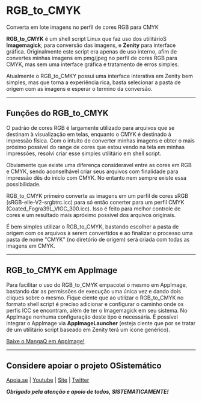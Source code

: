 # RGB_to_CMYK
Converta em lote imagens no perfil de cores RGB para CMYK

**RGB_to_CMYK** é um shell script Linux que faz uso dos utilitárioS **Imagemagick**, para conversão das imagens, e **Zenity** para interface gráfica.
Originalmente este script era apenas de uso interno, afim de convertes minhas imagens em pmg/jpeg no perfil de cores RGB para CMYK, mas sem uma interface gráfica e tratamento de erros simples.

Atualmente o RGB_to_CMKY possui uma interface interativa em Zenity bem simples, mas que torna a experiência rica, basta selecionar a pasta de origem com as imagens e esperar o termino da conversão.

***

## Funções do RGB_to_CMYK
O padrão de cores RGB é largamente utilizado para arquivos que se destinam à visualização em telas, enquanto o CMYK é destinado à impressão física. Com o intuito de converter minhas imagens e obter o mais próximo possível do range de cores que estou vendo na tela em minhas impressões, resolvi criar esse simples utilitário em shell script.

Obviamente que existe uma diferença consideravel entre as cores em RGB e CMYK, sendo aconselhável criar seus arquivos com finalidade para impressão dês do inicío com CMYK. No entanto nem sempre existe essa possibilidade.

RGB_to_CMYK primeiro converte as imagens em um perfil de cores sRGB (sRGB-elle-V2-srgbtrc.icc) para só então conerter para um perfil CMYK (Coated_Fogra39L_VIGC_300.icc). Isso é feito para melhor controle de cores e um resultado mais apróximo possível dos arquivos originais.

É bem simples utilizar o RGB_to_CMYK, bastando escolher a pasta de origem com os arquivos à serem convertidos e ao finalizar o processo uma pasta de nome "CMYK" (no diretório de origem) será criada com todas as imagens em CMYK.

***

## RGB_to_CMYK em AppImage
Para facilitar o uso do RGB_to_CMYK empacotei o mesmo em AppImage, bastando dar as permissões de execução uma única vez e dando dois cliques sobre o mesmo. Fique ciente que ao utilizar o RGB_to_CMYK no formato shell script é preciso adicionar e configurar o caminho onde os perfis ICC se encontram, além de ter o Imagemagick em seu sistema. No AppImage nenhuma configuração deste tipo é necessária. É possível integrar o AppImage via **AppImageLauncher** (esteja ciente que por se tratar de um utilitário script baseado em Zenity terá um ícone genérico).

[Baixe o MangaQ em AppImage!](https://github.com/henriquead7/RGB_to_CMYK/releases/download/v1.1/RGB_to_CMYK-x86_64.AppImage)

***

## Considere apoiar o projeto OSistemático

[Apoia.se](https://apoia.se/osistematico) |
[Youtube](https://www.youtube.com/OSistematico) |
[Site](http://www.osistematico.com.br/) |
[Twitter](https://twitter.com/henriquead7)

***Obrigado pela atenção e apoio de todos, SISTEMATICAMENTE!***
